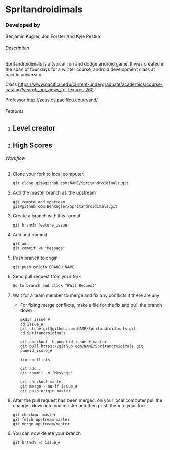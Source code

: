 # Spritandroidimals

### Developed by 
Benjamin Kugler, Jon Forster and Kyle Pestka

###### Description
Spritandroidimals is a typical run and dodge android game. It was created in the span of four days for a winter course, android development class at pacific university.

Class
https://www.pacificu.edu/current-undergraduate/academics/course-catalog?search_api_views_fulltext=cs-260

Professor
http://zeus.cs.pacificu.edu/ryand/

###### Features
1. Level creator
	- 
2. High Scores
	- 

###### Workflow
1. Clone your fork to local computer:

	```
	git clone git@github.com:NAME/Spritandroidimals.git
	```
2. Add the master branch as the upstream

	```
	git remote add upstream git@github.com:BenKugler/Spritandroidimals.git
	```
3. Create a branch with this format

	```
	git branch feature_issue
	```
4. Add and commit

	```
	git add .
	git commit -m "Message"
	```
5. Push branch to origin

	```
	git push origin BRANCH_NAME
	```
6. Send pull request from your fork

	```
	Go to branch and click "Pull Request"
	```
7. Wait for a team member to merge and fix any conflicts if there are any
	* For fixing merge conflicts, make a file for the fix and pull the branch down
	
		```
		mkdir issue_#
		cd issue_#
		git clone git@github.com:NAME/Spritandroidimals.git
		cd Spritandroidimals

		git checkout -b punetid_issue_# master
		git pull https://github.com/NAME/Spritandroidimals.git puneid_issue_#

		fix conflicts

		git add .
		git commit -m "Message"

		git checkout master
		git merge --no-ff issue_#
		git push origin master
		```
8. After the pull request has been merged, on your local computer pull the changes down into you master and then push them to your fork

	```
	git checkout master
	git fetch upstream master
	git merge upstream/master
	```
9. You can now delete your branch

	```
	git branch -d issue_#
	```
